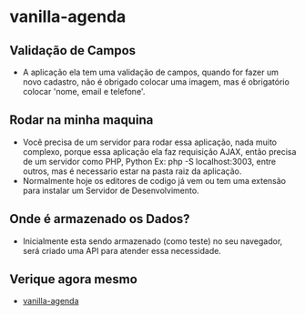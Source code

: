 # vanilla-agenda

## Validação de Campos
- A aplicação ela tem uma validação de campos, quando for fazer um novo cadastro, não é obrigado colocar uma imagem, mas é obrigatório colocar 'nome, email e telefone'.
## Rodar na minha maquina
- Você precisa de um servidor para rodar essa aplicação, nada muito complexo, porque essa aplicação ela faz requisição AJAX, então precisa de um servidor como PHP, Python Ex: php -S localhost:3003, entre outros, mas é necessario estar na pasta raiz da aplicação.
- Normalmente hoje os editores de codigo já vem ou tem uma extensão para instalar um Servidor de Desenvolvimento.
## Onde é armazenado os Dados?
- Inicialmente esta sendo armazenado (como teste) no seu navegador, será criado uma API para atender essa necessidade.
## Verique agora mesmo
- [vanilla-agenda](https://washingtondeveloper.github.io/vanilla-agenda/)

